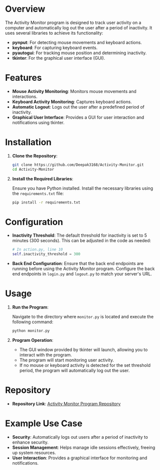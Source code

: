 # Overview

The Activity Monitor program is designed to track user activity on a computer and automatically log out the user after a period of inactivity. It uses several libraries to achieve its functionality:

- **pynput**: For detecting mouse movements and keyboard actions.
- **keyboard**: For capturing keyboard events.
- **pyautogui**: For tracking mouse position and determining inactivity.
- **tkinter**: For the graphical user interface (GUI).

# Features

- **Mouse Activity Monitoring**: Monitors mouse movements and interactions.
- **Keyboard Activity Monitoring**: Captures keyboard actions.
- **Automatic Logout**: Logs out the user after a predefined period of inactivity.
- **Graphical User Interface**: Provides a GUI for user interaction and notifications using tkinter.

# Installation

1. **Clone the Repository**:
    ```bash
    git clone https://github.com/Deepak3168/Activity-Monitor.git
    cd Activity-Monitor
    ```

2. **Install the Required Libraries**:

    Ensure you have Python installed. Install the necessary libraries using the `requirements.txt` file:
    ```bash
    pip install -r requirements.txt
    ```

# Configuration

- **Inactivity Threshold**: The default threshold for inactivity is set to 5 minutes (300 seconds). This can be adjusted in the code as needed:
    ```python
    # In action.py, line 10
    self.inactivity_threshold = 300
    ```

- **Back End Configuration**: Ensure that the back end endpoints are running before using the Activity Monitor program. Configure the back end endpoints in `login.py` and `logout.py` to match your server's URL.

# Usage

1. **Run the Program**:

    Navigate to the directory where `monitor.py` is located and execute the following command:
    ```bash
    python monitor.py
    ```

2. **Program Operation**:
    - The GUI window provided by tkinter will launch, allowing you to interact with the program.
    - The program will start monitoring user activity.
    - If no mouse or keyboard activity is detected for the set threshold period, the program will automatically log out the user.

# Repository

- **Repository Link**: [Activity Monitor Program Repository](https://github.com/Deepak3168/Activity-Monitor)

# Example Use Case

- **Security**: Automatically logs out users after a period of inactivity to enhance security.
- **Session Management**: Helps manage idle sessions effectively, freeing up system resources.
- **User Interaction**: Provides a graphical interface for monitoring and notifications.
